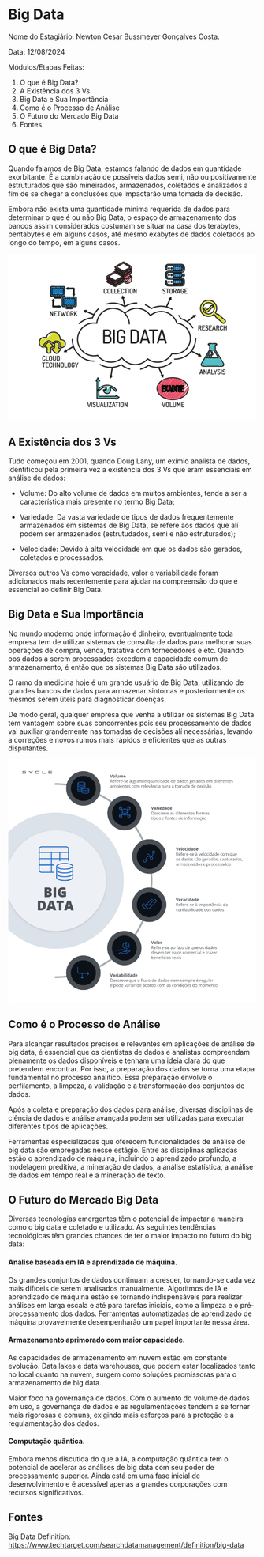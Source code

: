 # Big Data
Nome do Estagiário: Newton Cesar Bussmeyer Gonçalves Costa.

Data: 12/08/2024

Módulos/Etapas Feitas:

1. O que é Big Data?
2. A Existência dos 3 Vs
3. Big Data e Sua Importância
4. Como é o Processo de Análise
5. O Futuro do Mercado Big Data
6. Fontes
## O que é Big Data?

Quando falamos de Big Data, estamos falando de dados em quantidade exorbitante. É a combinação de possíveis dados semi, não ou positivamente estruturados que são mineirados, armazenados, coletados e analizados a fim de se chegar a conclusões que impactarão uma tomada de decisão.

Embora não exista uma quantidade mínima requerida de dados para determinar o que é ou não Big Data, o espaço de armazenamento  dos bancos assim considerados costumam se situar na casa dos terabytes, pentabytes e em alguns casos, até mesmo exabytes de dados coletados ao longo do tempo, em alguns casos.

![big data](images/big_data.png)

## A Existência dos 3 Vs

Tudo começou em 2001, quando Doug Lany, um exímio analista de dados, identificou pela primeira vez a existência dos 3 Vs que eram essenciais em análise de dados:

- Volume: Do alto volume de dados em muitos ambientes, tende a ser a característica mais presente no termo Big Data;

- Variedade: Da vasta variedade de tipos de dados frequentemente armazenados em sistemas de Big Data, se refere aos dados que alí podem ser armazenados (estrutudados, semi e não estruturados);

- Velocidade: Devido à alta velocidade em que os dados são gerados, coletados e processados.

Diversos outros Vs como veracidade, valor e variabilidade foram adicionados mais recentemente para ajudar na compreensão do que é essencial ao definir Big Data.


## Big Data e Sua Importância

No mundo moderno onde informação é dinheiro, eventualmente toda empresa tem de utilizar sistemas de consulta de dados para melhorar suas operações de compra, venda, tratativa com fornecedores e etc. Quando oos dados a serem processados excedem a capacidade comum de armazenamento, é então que os sistemas Big Data são utilizados.

O ramo da medicina hoje é um grande usuário de Big Data, utilizando de grandes bancos de dados para armazenar sintomas e posteriormente os mesmos serem úteis para diagnosticar doenças.

De modo geral, qualquer empresa que venha a utilizar os sistemas Big Data tem vantagem sobre suas concorrentes pois seu processamento de dados vai auxiliar grandemente nas tomadas de decisões alí necessárias, levando a correções e novos rumos mais rápidos e eficientes que as outras disputantes.

![benefícios Big Data](images/beneficios_big_data.png)

## Como é o Processo de Análise

Para alcançar resultados precisos e relevantes em aplicações de análise de big data, é essencial que os cientistas de dados e analistas compreendam plenamente os dados disponíveis e tenham uma ideia clara do que pretendem encontrar. Por isso, a preparação dos dados se torna uma etapa fundamental no processo analítico. Essa preparação envolve o perfilamento, a limpeza, a validação e a transformação dos conjuntos de dados.

Após a coleta e preparação dos dados para análise, diversas disciplinas de ciência de dados e análise avançada podem ser utilizadas para executar diferentes tipos de aplicações.

Ferramentas especializadas que oferecem funcionalidades de análise de big data são empregadas nesse estágio. Entre as disciplinas aplicadas estão o aprendizado de máquina, incluindo o aprendizado profundo, a modelagem preditiva, a mineração de dados, a análise estatística, a análise de dados em tempo real e a mineração de texto.

## O Futuro do Mercado Big Data

Diversas tecnologias emergentes têm o potencial de impactar a maneira como o big data é coletado e utilizado. As seguintes tendências tecnológicas têm grandes chances de ter o maior impacto no futuro do big data:

#### Análise baseada em IA e aprendizado de máquina.
Os grandes conjuntos de dados continuam a crescer, tornando-se cada vez mais difíceis de serem analisados manualmente. Algoritmos de IA e aprendizado de máquina estão se tornando indispensáveis para realizar análises em larga escala e até para tarefas iniciais, como a limpeza e o pré-processamento dos dados. Ferramentas automatizadas de aprendizado de máquina provavelmente desempenharão um papel importante nessa área.

#### Armazenamento aprimorado com maior capacidade.
As capacidades de armazenamento em nuvem estão em constante evolução. Data lakes e data warehouses, que podem estar localizados tanto no local quanto na nuvem, surgem como soluções promissoras para o armazenamento de big data.

Maior foco na governança de dados. Com o aumento do volume de dados em uso, a governança de dados e as regulamentações tendem a se tornar mais rigorosas e comuns, exigindo mais esforços para a proteção e a regulamentação dos dados.

#### Computação quântica.

Embora menos discutida do que a IA, a computação quântica tem o potencial de acelerar as análises de big data com seu poder de processamento superior. Ainda está em uma fase inicial de desenvolvimento e é acessível apenas a grandes corporações com recursos significativos.

## Fontes

Big Data Definition: https://www.techtarget.com/searchdatamanagement/definition/big-data